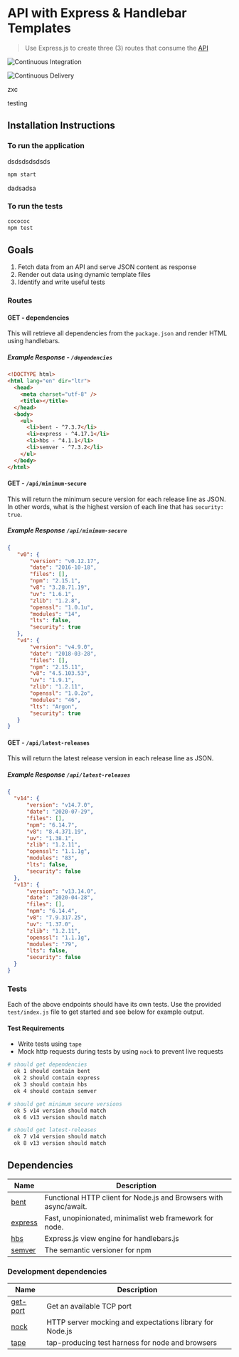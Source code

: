 # API with Express & Handlebar Templates

> Use Express.js to create three (3) routes that consume the [API](https://nodejs.org/dist/index.json)


![Continuous Integration](https://github.com/bmw-cd/CTW03463/actions/workflows/ci_workflow.yml/badge.svg)

![Continuous Delivery](https://github.com/bmw-cd/CTW03463/actions/workflows/cd_workflow.yml/badge.svg
)

zxc

testing
## Installation Instructions

### To run the application
dsdsdsdsdsds
```bash
npm start
```
dadsadsa
### To run the tests

```bash
cocococ
npm test
```

## Goals

1. Fetch data from an API and serve JSON content as response
2. Render out data using dynamic template files
3. Identify and write useful tests

### Routes

#### GET - dependencies

This will retrieve all dependencies from the `package.json` and render HTML using handlebars.

##### Example Response - `/dependencies`

```html
<!DOCTYPE html>
<html lang="en" dir="ltr">
  <head>
    <meta charset="utf-8" />
    <title></title>
  </head>
  <body>
    <ul>
      <li>bent - ^7.3.7</li>
      <li>express - ^4.17.1</li>
      <li>hbs - ^4.1.1</li>
      <li>semver - ^7.3.2</li>
    </ul>
  </body>
</html>
```

#### GET - `/api/minimum-secure`

This will return the minimum secure version for each release line as JSON. In other words, what is the highest version of each line that has `security: true`.

##### Example Response `/api/minimum-secure`

```json
{
   "v0": {
       "version": "v0.12.17",
       "date": "2016-10-18",
       "files": [],
       "npm": "2.15.1",
       "v8": "3.28.71.19",
       "uv": "1.6.1",
       "zlib": "1.2.8",
       "openssl": "1.0.1u",
       "modules": "14",
       "lts": false,
       "security": true
   },
   "v4": {
       "version": "v4.9.0",
       "date": "2018-03-28",
       "files": [],
       "npm": "2.15.11",
       "v8": "4.5.103.53",
       "uv": "1.9.1",
       "zlib": "1.2.11",
       "openssl": "1.0.2o",
       "modules": "46",
       "lts": "Argon",
       "security": true
   }
}
```

#### GET - `/api/latest-releases`

This will return the latest release version in each release line as JSON.

##### Example Response `/api/latest-releases`

```json
{
  "v14": {
      "version": "v14.7.0",
      "date": "2020-07-29",
      "files": [],
      "npm": "6.14.7",
      "v8": "8.4.371.19",
      "uv": "1.38.1",
      "zlib": "1.2.11",
      "openssl": "1.1.1g",
      "modules": "83",
      "lts": false,
      "security": false
  },
  "v13": {
      "version": "v13.14.0",
      "date": "2020-04-28",
      "files": [],
      "npm": "6.14.4",
      "v8": "7.9.317.25",
      "uv": "1.37.0",
      "zlib": "1.2.11",
      "openssl": "1.1.1g",
      "modules": "79",
      "lts": false,
      "security": false
  }
}
```

### Tests

Each of the above endpoints should have its own tests. Use the provided `test/index.js` file to get started and see below for example output.

#### Test Requirements

- Write tests using `tape`
- Mock http requests during tests by using `nock` to prevent live requests

```bash
# should get dependencies
  ok 1 should contain bent
  ok 2 should contain express
  ok 3 should contain hbs
  ok 4 should contain semver

# should get minimum secure versions
  ok 5 v14 version should match
  ok 6 v13 version should match

# should get latest-releases
  ok 7 v14 version should match
  ok 8 v13 version should match
```

## Dependencies

| Name                                             | Description                                                       |
| ------------------------------------------------ | ----------------------------------------------------------------- |
| [bent](https://www.npmjs.com/package/bent)       | Functional HTTP client for Node.js and Browsers with async/await. |
| [express](https://www.npmjs.com/package/express) | Fast, unopinionated, minimalist web framework for node.           |
| [hbs](https://www.npmjs.com/package/hbs)         | Express.js view engine for handlebars.js                          |
| [semver](https://www.npmjs.com/package/semver)   | The semantic versioner for npm                                    |

### Development dependencies

| Name                                               | Description                                              |
| -------------------------------------------------- | -------------------------------------------------------- |
| [get-port](https://www.npmjs.com/package/get-port) | Get an available TCP port                                |
| [nock](https://www.npmjs.com/package/nock)         | HTTP server mocking and expectations library for Node.js |
| [tape](https://www.npmjs.com/package/tape)         | tap-producing test harness for node and browsers         |
